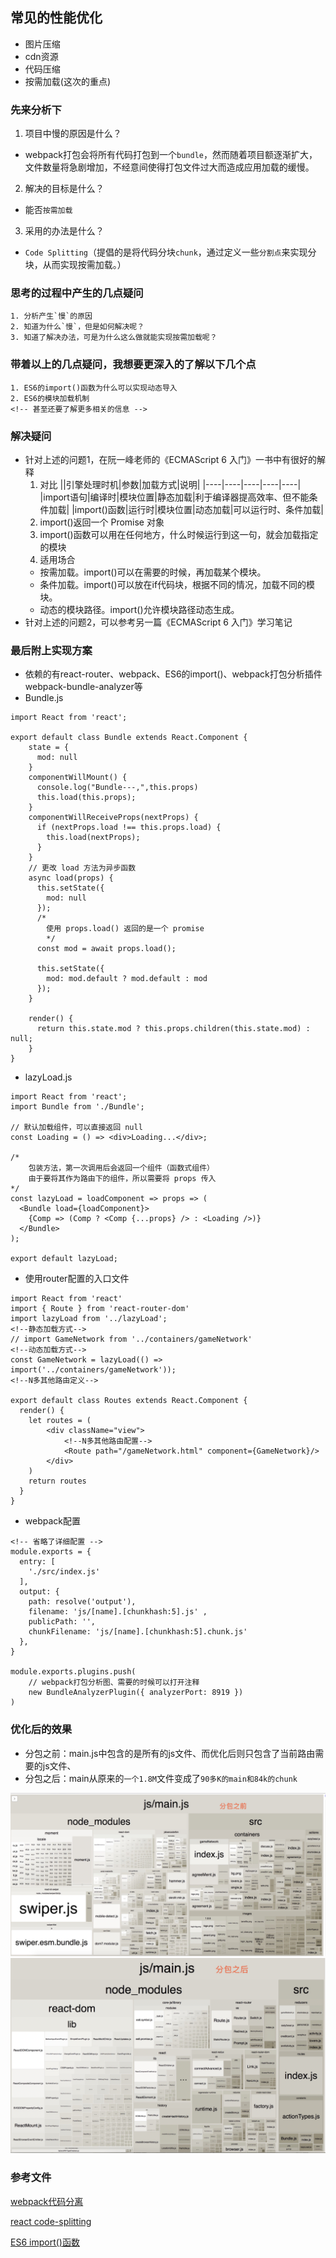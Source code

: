 ## 常见的性能优化
+ 图片压缩
+ cdn资源
+ 代码压缩
+ 按需加载(这次的重点)

### 先来分析下

1. 项目中慢的原因是什么？

+ webpack打包会将所有代码打包到一个`bundle`，然而随着项目额逐渐扩大，文件数量将急剧增加，不经意间使得打包文件过大而造成应用加载的缓慢。

2. 解决的目标是什么？

+ 能否`按需加载`

3. 采用的办法是什么？

+ `Code Splitting`（提倡的是将代码分块`chunk`，通过定义一些`分割点`来实现分块，从而实现按需加载。）

### 思考的过程中产生的几点疑问

```
1. 分析产生`慢`的原因
2. 知道为什么`慢`，但是如何解决呢？
3. 知道了解决办法，可是为什么这么做就能实现按需加载呢？
```

### 带着以上的几点疑问，我想要更深入的了解以下几个点

```
1. ES6的import()函数为什么可以实现动态导入
2. ES6的模块加载机制
<!-- 甚至还要了解更多相关的信息 -->
```

### 解决疑问

+ 针对上述的问题1，在阮一峰老师的《ECMAScript 6 入门》一书中有很好的解释
  1. 对比
||引擎处理时机|参数|加载方式|说明|
|----|----|----|----|----|
|import语句|编译时|模块位置|静态加载|利于编译器提高效率、但不能条件加载|
|import()函数|运行时|模块位置|动态加载|可以运行时、条件加载|
  2. import()返回一个 Promise 对象
  3. import()函数可以用在任何地方，什么时候运行到这一句，就会加载指定的模块
  4. 适用场合
    + 按需加载。import()可以在需要的时候，再加载某个模块。
    + 条件加载。import()可以放在if代码块，根据不同的情况，加载不同的模块。
    + 动态的模块路径。import()允许模块路径动态生成。
+ 针对上述的问题2，可以参考另一篇《ECMAScript 6 入门》学习笔记

### 最后附上实现方案

+ 依赖的有react-router、webpack、ES6的import()、webpack打包分析插件webpack-bundle-analyzer等
+ Bundle.js
```
import React from 'react';

export default class Bundle extends React.Component {
    state = {
      mod: null
    }
    componentWillMount() {
      console.log("Bundle---,",this.props)
      this.load(this.props);
    }
    componentWillReceiveProps(nextProps) {
      if (nextProps.load !== this.props.load) {
        this.load(nextProps);
      }
    }
    // 更改 load 方法为异步函数
    async load(props) {
      this.setState({
        mod: null
      });
      /*
        使用 props.load() 返回的是一个 promise
        */
      const mod = await props.load();

      this.setState({
        mod: mod.default ? mod.default : mod
      });
    }

    render() {
      return this.state.mod ? this.props.children(this.state.mod) : null;
    }
}

```
+ lazyLoad.js

```
import React from 'react';
import Bundle from './Bundle';

// 默认加载组件，可以直接返回 null
const Loading = () => <div>Loading...</div>;

/*
    包装方法，第一次调用后会返回一个组件（函数式组件）
    由于要将其作为路由下的组件，所以需要将 props 传入
*/
const lazyLoad = loadComponent => props => (
  <Bundle load={loadComponent}>
    {Comp => (Comp ? <Comp {...props} /> : <Loading />)}
  </Bundle>
);

export default lazyLoad;

```
+ 使用router配置的入口文件

```
import React from 'react'
import { Route } from 'react-router-dom'
import lazyLoad from '../lazyLoad';
<!--静态加载方式-->
// import GameNetwork from '../containers/gameNetwork'
<!--动态加载方式-->
const GameNetwork = lazyLoad(() => import('../containers/gameNetwork'));
<!--N多其他路由定义-->

export default class Routes extends React.Component {
  render() {
    let routes = (
        <div className="view">
            <!--N多其他路由配置-->
            <Route path="/gameNetwork.html" component={GameNetwork}/>
        </div>
    )
    return routes
  }
}

```

+ webpack配置

```
<!-- 省略了详细配置 -->
module.exports = {
  entry: [
    './src/index.js'
  ],
  output: {
    path: resolve('output'),
    filename: 'js/[name].[chunkhash:5].js' ,
    publicPath: '',
    chunkFilename: 'js/[name].[chunkhash:5].chunk.js'
  },
}

module.exports.plugins.push(
    // webpack打包分析图、需要的时候可以打开注释
    new BundleAnalyzerPlugin({ analyzerPort: 8919 })
)
```


### 优化后的效果

+ 分包之前：main.js中包含的是所有的js文件、而优化后则只包含了当前路由需要的js文件、
+ 分包之后：main从原来的`一个1.8M`文件变成了`90多K的main和84k的chunk`

![优化前](../imgs/优化前.jpeg)
![优化后](../imgs/优化后.jpeg)

### 参考文件

[webpack代码分离](https://webpack.docschina.org/guides/code-splitting/)

[react code-splitting](https://www.reactjscn.com/docs/code-splitting.html)

[ES6 import()函数](http://es6.ruanyifeng.com/#docs/module#import)
